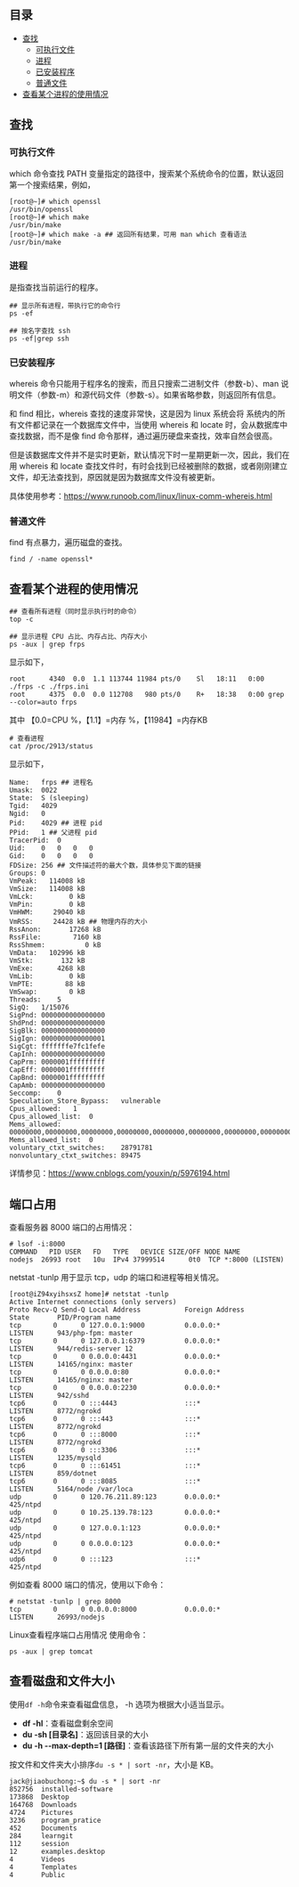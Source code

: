 ## 目录

- [查找](#查找)
  - [可执行文件](#可执行文件)
  - [进程](#进程)
  - [已安装程序](#已安装程序)
  - [普通文件](#普通文件)
- [查看某个进程的使用情况](#查看某个进程的使用情况)

## 查找

### 可执行文件

which 命令查找 PATH 变量指定的路径中，搜索某个系统命令的位置，默认返回第一个搜索结果，例如，

```shell
[root@~]# which openssl
/usr/bin/openssl
[root@~]# which make
/usr/bin/make
[root@~]# which make -a ## 返回所有结果，可用 man which 查看语法
/usr/bin/make
```

### 进程

是指查找当前运行的程序。

```shell
## 显示所有进程，带执行它的命令行
ps -ef
```
```shell
## 按名字查找 ssh
ps -ef|grep ssh
```

### 已安装程序

whereis 命令只能用于程序名的搜索，而且只搜索二进制文件（参数-b）、man 说明文件（参数-m）和源代码文件（参数-s）。如果省略参数，则返回所有信息。

和 find 相比，whereis 查找的速度非常快，这是因为 linux 系统会将 系统内的所有文件都记录在一个数据库文件中，当使用 whereis 和 locate 时，会从数据库中查找数据，而不是像 find 命令那样，通过遍历硬盘来查找，效率自然会很高。 

但是该数据库文件并不是实时更新，默认情况下时一星期更新一次，因此，我们在用 whereis 和 locate 查找文件时，有时会找到已经被删除的数据，或者刚刚建立文件，却无法查找到，原因就是因为数据库文件没有被更新。 

具体使用参考：<https://www.runoob.com/linux/linux-comm-whereis.html>

### 普通文件

find 有点暴力，遍历磁盘的查找。

```shell
find / -name openssl*
```

## 查看某个进程的使用情况

```shell
## 查看所有进程（同时显示执行时的命令）
top -c
```

```shell
## 显示进程 CPU 占比、内存占比、内存大小
ps -aux | grep frps
```
显示如下，
```
root      4340  0.0  1.1 113744 11984 pts/0    Sl   18:11   0:00 ./frps -c ./frps.ini
root      4375  0.0  0.0 112708   980 pts/0    R+   18:38   0:00 grep --color=auto frps
```
其中 【0.0=CPU %，【1.1】=内存 %，【11984】=内存KB

```shell
# 查看进程
cat /proc/2913/status
```
显示如下，
```
Name:	frps ## 进程名
Umask:	0022
State:	S (sleeping)
Tgid:	4029
Ngid:	0
Pid:	4029 ## 进程 pid
PPid:	1 ## 父进程 pid
TracerPid:	0
Uid:	0	0	0	0
Gid:	0	0	0	0
FDSize:	256 ## 文件描述符的最大个数，具体参见下面的链接
Groups:	0 
VmPeak:	  114008 kB
VmSize:	  114008 kB
VmLck:	       0 kB
VmPin:	       0 kB
VmHWM:	   29040 kB
VmRSS:	   24428 kB ## 物理内存的大小
RssAnon:	   17268 kB
RssFile:	    7160 kB
RssShmem:	       0 kB
VmData:	  102996 kB
VmStk:	     132 kB
VmExe:	    4268 kB
VmLib:	       0 kB
VmPTE:	      88 kB
VmSwap:	       0 kB
Threads:	5
SigQ:	1/15076
SigPnd:	0000000000000000
ShdPnd:	0000000000000000
SigBlk:	0000000000000000
SigIgn:	0000000000000001
SigCgt:	fffffffe7fc1fefe
CapInh:	0000000000000000
CapPrm:	0000001fffffffff
CapEff:	0000001fffffffff
CapBnd:	0000001fffffffff
CapAmb:	0000000000000000
Seccomp:	0
Speculation_Store_Bypass:	vulnerable
Cpus_allowed:	1
Cpus_allowed_list:	0
Mems_allowed:	00000000,00000000,00000000,00000000,00000000,00000000,00000000,00000000,00000000,00000000,00000000,00000000,00000000,00000000,00000000,00000000,00000000,00000000,00000000,00000000,00000000,00000000,00000000,00000000,00000000,00000000,00000000,00000000,00000000,00000000,00000000,00000001
Mems_allowed_list:	0
voluntary_ctxt_switches:	28791781
nonvoluntary_ctxt_switches:	89475
```
详情参见：<https://www.cnblogs.com/youxin/p/5976194.html>

## 端口占用

查看服务器 8000 端口的占用情况：

```
# lsof -i:8000
COMMAND   PID USER   FD   TYPE   DEVICE SIZE/OFF NODE NAME
nodejs  26993 root   10u  IPv4 37999514      0t0  TCP *:8000 (LISTEN)
```

netstat -tunlp 用于显示 tcp，udp 的端口和进程等相关情况。

```
[root@iZ94xyihsxsZ home]# netstat -tunlp
Active Internet connections (only servers)
Proto Recv-Q Send-Q Local Address           Foreign Address         State       PID/Program name
tcp        0      0 127.0.0.1:9000          0.0.0.0:*               LISTEN      943/php-fpm: master
tcp        0      0 127.0.0.1:6379          0.0.0.0:*               LISTEN      944/redis-server 12
tcp        0      0 0.0.0.0:4431            0.0.0.0:*               LISTEN      14165/nginx: master
tcp        0      0 0.0.0.0:80              0.0.0.0:*               LISTEN      14165/nginx: master
tcp        0      0 0.0.0.0:2230            0.0.0.0:*               LISTEN      942/sshd
tcp6       0      0 :::4443                 :::*                    LISTEN      8772/ngrokd
tcp6       0      0 :::443                  :::*                    LISTEN      8772/ngrokd
tcp6       0      0 :::8000                 :::*                    LISTEN      8772/ngrokd
tcp6       0      0 :::3306                 :::*                    LISTEN      1235/mysqld
tcp6       0      0 :::61451                :::*                    LISTEN      859/dotnet
tcp6       0      0 :::8085                 :::*                    LISTEN      5164/node /var/loca
udp        0      0 120.76.211.89:123       0.0.0.0:*                           425/ntpd
udp        0      0 10.25.139.78:123        0.0.0.0:*                           425/ntpd
udp        0      0 127.0.0.1:123           0.0.0.0:*                           425/ntpd
udp        0      0 0.0.0.0:123             0.0.0.0:*                           425/ntpd
udp6       0      0 :::123                  :::*                                425/ntpd

```

例如查看 8000 端口的情况，使用以下命令：

```
# netstat -tunlp | grep 8000
tcp        0      0 0.0.0.0:8000            0.0.0.0:*               LISTEN      26993/nodejs   
```

Linux查看程序端口占用情况
使用命令：

```
ps -aux | grep tomcat
```

## 查看磁盘和文件大小

使用`df -h`命令来查看磁盘信息， -h 选项为根据大小适当显示。

- **df -hl**：查看磁盘剩余空间
- **du -sh [目录名]**：返回该目录的大小
- **du -h --max-depth=1 [路径]**：查看该路径下所有第一层的文件夹的大小

按文件和文件夹大小排序`du -s * | sort -nr`，大小是 KB。

```
jack@jiaobuchong:~$ du -s * | sort -nr 
852756	installed-software
173868	Desktop
164768	Downloads
4724	Pictures
3236	program_pratice
452		Documents
284		learngit
112		session
12		examples.desktop
4		Videos
4		Templates
4		Public
```




